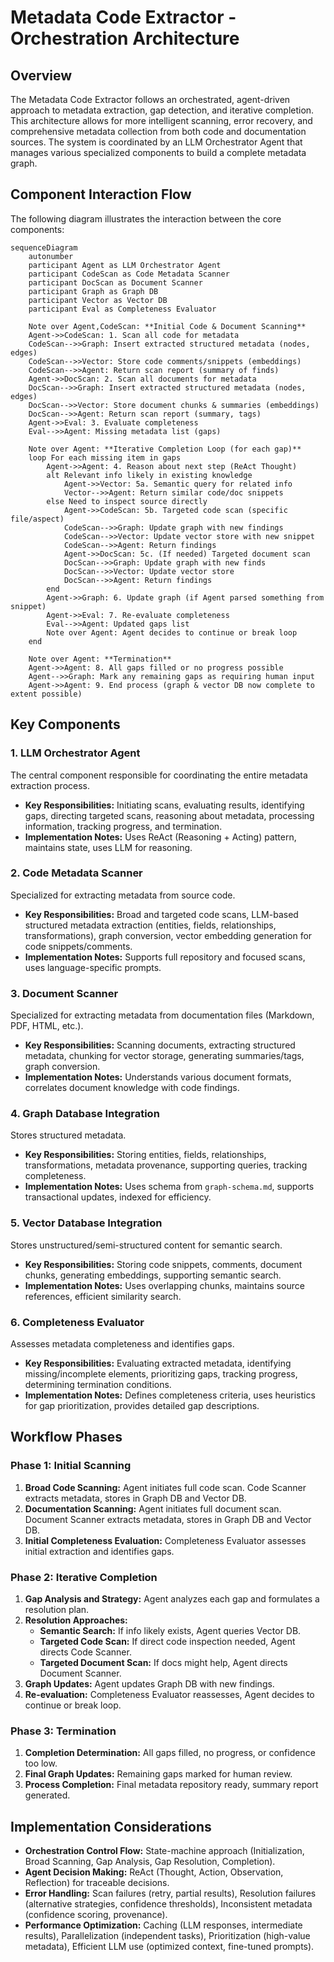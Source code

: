 # Metadata Code Extractor - Orchestration Architecture

## Overview

The Metadata Code Extractor follows an orchestrated, agent-driven approach to metadata extraction, gap detection, and iterative completion. This architecture allows for more intelligent scanning, error recovery, and comprehensive metadata collection from both code and documentation sources. The system is coordinated by an LLM Orchestrator Agent that manages various specialized components to build a complete metadata graph.

## Component Interaction Flow

The following diagram illustrates the interaction between the core components:

```mermaid
sequenceDiagram
    autonumber
    participant Agent as LLM Orchestrator Agent
    participant CodeScan as Code Metadata Scanner
    participant DocScan as Document Scanner
    participant Graph as Graph DB
    participant Vector as Vector DB
    participant Eval as Completeness Evaluator

    Note over Agent,CodeScan: **Initial Code & Document Scanning**
    Agent->>CodeScan: 1. Scan all code for metadata
    CodeScan-->>Graph: Insert extracted structured metadata (nodes, edges)
    CodeScan-->>Vector: Store code comments/snippets (embeddings)
    CodeScan-->>Agent: Return scan report (summary of finds)
    Agent->>DocScan: 2. Scan all documents for metadata
    DocScan-->>Graph: Insert extracted structured metadata (nodes, edges)
    DocScan-->>Vector: Store document chunks & summaries (embeddings)
    DocScan-->>Agent: Return scan report (summary, tags)
    Agent->>Eval: 3. Evaluate completeness
    Eval-->>Agent: Missing metadata list (gaps)

    Note over Agent: **Iterative Completion Loop (for each gap)**
    loop For each missing item in gaps
        Agent->>Agent: 4. Reason about next step (ReAct Thought)
        alt Relevant info likely in existing knowledge
            Agent->>Vector: 5a. Semantic query for related info
            Vector-->>Agent: Return similar code/doc snippets
        else Need to inspect source directly
            Agent->>CodeScan: 5b. Targeted code scan (specific file/aspect)
            CodeScan-->>Graph: Update graph with new findings
            CodeScan-->>Vector: Update vector store with new snippet
            CodeScan-->>Agent: Return findings
            Agent->>DocScan: 5c. (If needed) Targeted document scan
            DocScan-->>Graph: Update graph with new finds
            DocScan-->>Vector: Update vector store
            DocScan-->>Agent: Return findings
        end
        Agent->>Graph: 6. Update graph (if Agent parsed something from snippet)
        Agent->>Eval: 7. Re-evaluate completeness
        Eval-->>Agent: Updated gaps list
        Note over Agent: Agent decides to continue or break loop
    end

    Note over Agent: **Termination**
    Agent->>Agent: 8. All gaps filled or no progress possible
    Agent-->>Graph: Mark any remaining gaps as requiring human input
    Agent->>Agent: 9. End process (graph & vector DB now complete to extent possible)
```

## Key Components

### 1. LLM Orchestrator Agent
The central component responsible for coordinating the entire metadata extraction process.
- **Key Responsibilities:** Initiating scans, evaluating results, identifying gaps, directing targeted scans, reasoning about metadata, processing information, tracking progress, and termination.
- **Implementation Notes:** Uses ReAct (Reasoning + Acting) pattern, maintains state, uses LLM for reasoning.

### 2. Code Metadata Scanner
Specialized for extracting metadata from source code.
- **Key Responsibilities:** Broad and targeted code scans, LLM-based structured metadata extraction (entities, fields, relationships, transformations), graph conversion, vector embedding generation for code snippets/comments.
- **Implementation Notes:** Supports full repository and focused scans, uses language-specific prompts.

### 3. Document Scanner
Specialized for extracting metadata from documentation files (Markdown, PDF, HTML, etc.).
- **Key Responsibilities:** Scanning documents, extracting structured metadata, chunking for vector storage, generating summaries/tags, graph conversion.
- **Implementation Notes:** Understands various document formats, correlates document knowledge with code findings.

### 4. Graph Database Integration
Stores structured metadata.
- **Key Responsibilities:** Storing entities, fields, relationships, transformations, metadata provenance, supporting queries, tracking completeness.
- **Implementation Notes:** Uses schema from `graph-schema.md`, supports transactional updates, indexed for efficiency.

### 5. Vector Database Integration
Stores unstructured/semi-structured content for semantic search.
- **Key Responsibilities:** Storing code snippets, comments, document chunks, generating embeddings, supporting semantic search.
- **Implementation Notes:** Uses overlapping chunks, maintains source references, efficient similarity search.

### 6. Completeness Evaluator
Assesses metadata completeness and identifies gaps.
- **Key Responsibilities:** Evaluating extracted metadata, identifying missing/incomplete elements, prioritizing gaps, tracking progress, determining termination conditions.
- **Implementation Notes:** Defines completeness criteria, uses heuristics for gap prioritization, provides detailed gap descriptions.

## Workflow Phases

### Phase 1: Initial Scanning
1.  **Broad Code Scanning:** Agent initiates full code scan. Code Scanner extracts metadata, stores in Graph DB and Vector DB.
2.  **Documentation Scanning:** Agent initiates full document scan. Document Scanner extracts metadata, stores in Graph DB and Vector DB.
3.  **Initial Completeness Evaluation:** Completeness Evaluator assesses initial extraction and identifies gaps.

### Phase 2: Iterative Completion
1.  **Gap Analysis and Strategy:** Agent analyzes each gap and formulates a resolution plan.
2.  **Resolution Approaches:**
    *   **Semantic Search:** If info likely exists, Agent queries Vector DB.
    *   **Targeted Code Scan:** If direct code inspection needed, Agent directs Code Scanner.
    *   **Targeted Document Scan:** If docs might help, Agent directs Document Scanner.
3.  **Graph Updates:** Agent updates Graph DB with new findings.
4.  **Re-evaluation:** Completeness Evaluator reassesses, Agent decides to continue or break loop.

### Phase 3: Termination
1.  **Completion Determination:** All gaps filled, no progress, or confidence too low.
2.  **Final Graph Updates:** Remaining gaps marked for human review.
3.  **Process Completion:** Final metadata repository ready, summary report generated.

## Implementation Considerations
- **Orchestration Control Flow:** State-machine approach (Initialization, Broad Scanning, Gap Analysis, Gap Resolution, Completion).
- **Agent Decision Making:** ReAct (Thought, Action, Observation, Reflection) for traceable decisions.
- **Error Handling:** Scan failures (retry, partial results), Resolution failures (alternative strategies, confidence thresholds), Inconsistent metadata (confidence scoring, provenance).
- **Performance Optimization:** Caching (LLM responses, intermediate results), Parallelization (independent tasks), Prioritization (high-value metadata), Efficient LLM use (optimized context, fine-tuned prompts). 
